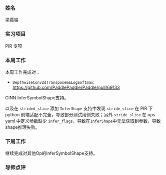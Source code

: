 ### 姓名

梁嘉铭

### 实习项目

PIR 专项

### 本周工作

本周工作完成对：

- `DepthwiseConv2dTranspose&&LogSoftmax`: https://github.com/PaddlePaddle/Paddle/pull/69133

CINN InferSymbolShape支持。

以及在 `strided_slice` 添加 `InferShape` 支持中发现 `stride_slice` 在 PIR 下 python 前端适配不完全，导致部分测试用例失败；另外 `stride_slice` 在 ops yaml 中定义参数缺少 `infer_flags`，导致在`InferShape`中无法获取到参数，导致shape推理失败。

### 下周工作

继续完成对其他Op的InferSymbolShape支持。

### 导师点评
